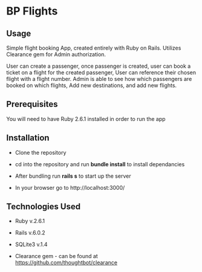 # BP Flights


## Usage

Simple flight booking App, created entirely with Ruby on Rails. Utilizes Clearance gem for Admin authorization. 

User can create a passenger, once passenger is created, user can book a ticket on a flight for the created passenger, User can reference their chosen flight with a flight number. Admin is able to see how which passengers are booked on which flights, Add new destinations, and add new flights.


## Prerequisites

You will need to have Ruby 2.6.1 installed in order to run the app

## Installation

* Clone the repository 

* cd into the repository and run **bundle install** to install dependancies

* After bundling run **rails s** to start up the server

* In your browser go to http://localhost:3000/

## Technologies Used 

* Ruby v.2.6.1

* Rails v.6.0.2

* SQLite3 v.1.4

* Clearance gem - can be found at https://github.com/thoughtbot/clearance
